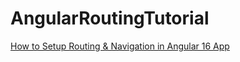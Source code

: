 # AngularRoutingTutorial

[How to Setup Routing & Navigation in Angular 16 App](https://www.positronx.io/angular-router-tutorial/)